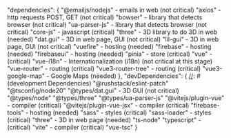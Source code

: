 













[//]: # (production Dependencies)
"dependencies": {
    "@emailjs/nodejs" - emails in web (not critical)
    "axios" - http requests POST, GET (not critical)
    "bowser" - library that detects browser (not critical)
    "ua-parser-js" - library that detects browser (not critical)
    "core-js" - javascript (critical)
    "three" - 3D library to do 3D in web (needed)
    "dat.gui" - 3D in web page, GUI (not critical)
    "lil-gui" - 3D in web page, GUI (not critical)
    "vuefire" - hosting (needed)
    "firebase" - hosting (needed)
    "firebaseui" - hosting (needed)
    "pinia" - store (critical)
    "vue" - (critical)
    "vue-i18n" - Internationalization (i18n) (not critical at this stage)
    "vue-router" - routing (critical)
    "vue3-router-tree" - routing (critical)
    "vue3-google-map" - Google Maps (needed)
},
"devDependencies": { [//]: # (development Dependencies)
    "@rushstack/eslint-patch"
    "@tsconfig/node20"
    "@types/dat.gui" - 3D GUI  (not critical)
    "@types/node"
    "@types/three"
    "@types/ua-parser-js"
    "@vitejs/plugin-vue" - compiler (critical)
    "@vitejs/plugin-vue-jsx" - compiler (critical)
    "firebase-tools" - hosting (needed)
    "sass" - styles (critical)
    "sass-loader" - styles (critical)
    "three" - 3D in web page (needed)
    "ts-node"
    "typescript" -  (critical)
    "vite" - compiler (critical)
    "vue-tsc"
}

